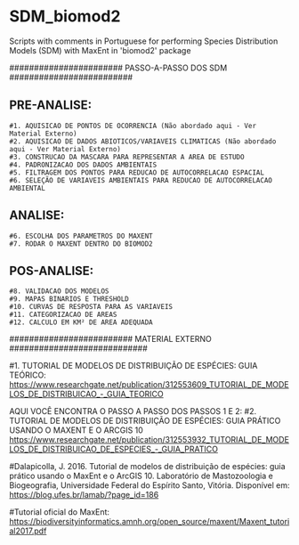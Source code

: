 # SDM_biomod2
Scripts with comments in Portuguese for performing Species Distribution Models (SDM) with MaxEnt in 'biomod2' package


#######################   PASSO-A-PASSO DOS SDM  #########################

## PRE-ANALISE:
    #1. AQUISICAO DE PONTOS DE OCORRENCIA (Não abordado aqui - Ver Material Externo)
    #2. AQUISICAO DE DADOS ABIOTICOS/VARIAVEIS CLIMATICAS (Não abordado aqui - Ver Material Externo)
    #3. CONSTRUCAO DA MASCARA PARA REPRESENTAR A AREA DE ESTUDO
    #4. PADRONIZACAO DOS DADOS AMBIENTAIS
    #5. FILTRAGEM DOS PONTOS PARA REDUCAO DE AUTOCORRELACAO ESPACIAL
    #6. SELEÇÃO DE VARIAVEIS AMBIENTAIS PARA REDUCAO DE AUTOCORRELACAO AMBIENTAL


## ANALISE:
    #6. ESCOLHA DOS PARAMETROS DO MAXENT
    #7. RODAR O MAXENT DENTRO DO BIOMOD2


## POS-ANALISE:
    #8. VALIDACAO DOS MODELOS
    #9. MAPAS BINARIOS E THRESHOLD
    #10. CURVAS DE RESPOSTA PARA AS VARIAVEIS
    #11. CATEGORIZACAO DE AREAS
    #12. CALCULO EM KM² DE AREA ADEQUADA
  
 
#########################  MATERIAL EXTERNO  ############################

#1. TUTORIAL DE MODELOS DE DISTRIBUIÇÃO DE ESPÉCIES: GUIA TEÓRICO: https://www.researchgate.net/publication/312553609_TUTORIAL_DE_MODELOS_DE_DISTRIBUICAO_-_GUIA_TEORICO

AQUI VOCÊ ENCONTRA O PASSO A PASSO DOS PASSOS 1 E 2:
#2. TUTORIAL DE MODELOS DE DISTRIBUIÇÃO DE ESPÉCIES: GUIA PRÁTICO USANDO O MAXENT E O ARCGIS 10 https://www.researchgate.net/publication/312553932_TUTORIAL_DE_MODELOS_DE_DISTRIBUICAO_DE_ESPECIES_-_GUIA_PRATICO


#Dalapicolla, J. 2016. Tutorial de modelos de distribuição de espécies: guia prático usando o MaxEnt e  o ArcGIS 10. Laboratório  de  Mastozoologia  e  Biogeografia,  Universidade  Federal  do  Espírito Santo, Vitória. Disponível em: https://blog.ufes.br/lamab/?page_id=186 


#Tutorial oficial do MaxEnt: https://biodiversityinformatics.amnh.org/open_source/maxent/Maxent_tutorial2017.pdf

